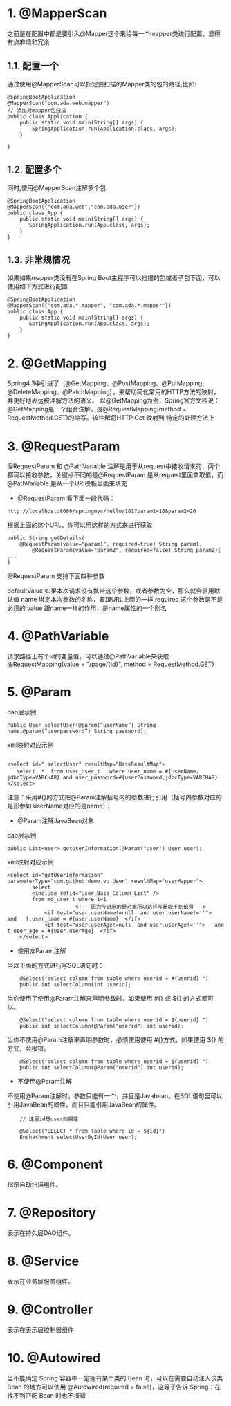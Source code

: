 # 1. @MapperScan
之前是在配置中都是要引入@Mapper这个来给每一个mapper类进行配置，显得有点麻烦和冗余
## 1.1. 配置一个

通过使用@MapperScan可以指定要扫描的Mapper类的包的路径,比如:

```
@SpringBootApplication
@MapperScan("com.ada.web.mapper")
// 添加对mapper包扫描
public class Application {
	public static void main(String[] args) {
		SpringApplication.run(Application.class, args);
	}

}
```
## 1.2. 配置多个
同时,使用@MapperScan注解多个包

```
@SpringBootApplication  
@MapperScan({"com.ada.web","com.ada.user"})  
public class App {  
    public static void main(String[] args) {  
       SpringApplication.run(App.class, args);  
    }  
} 

```
## 1.3. 非常规情况
如果如果mapper类没有在Spring Boot主程序可以扫描的包或者子包下面，可以使用如下方式进行配置

```
@SpringBootApplication  
@MapperScan({"com.ada.*.mapper", "com.ada.*.mapper"})  
public class App {  
    public static void main(String[] args) {  
       SpringApplication.run(App.class, args);  
    }  
} 

```

# 2. @GetMapping
Spring4.3中引进了｛@GetMapping、@PostMapping、@PutMapping、@DeleteMapping、@PatchMapping｝，来帮助简化常用的HTTP方法的映射，并更好地表达被注解方法的语义。
  以@GetMapping为例，Spring官方文档说：
  @GetMapping是一个组合注解，是@RequestMapping(method = RequestMethod.GET)的缩写。该注解将HTTP Get 映射到 特定的处理方法上

# 3. @RequestParam
@RequestParam 和 @PathVariable 注解是用于从request中接收请求的，两个都可以接收参数，关键点不同的是@RequestParam 是从request里面拿取值，而 @PathVariable 是从一个URI模板里面来填充

- @RequestParam
看下面一段代码：

```
http://localhost:8080/springmvc/hello/101?param1=10&param2=20
```

根据上面的这个URL，你可以用这样的方式来进行获取

```
public String getDetails(
    @RequestParam(value="param1", required=true) String param1,
        @RequestParam(value="param2", required=false) String param2){
...
}

```
@RequestParam 支持下面四种参数

defaultValue 如果本次请求没有携带这个参数，或者参数为空，那么就会启用默认值
name 绑定本次参数的名称，要跟URL上面的一样
required 这个参数是不是必须的
value 跟name一样的作用，是name属性的一个别名

# 4. @PathVariable
请求路径上有个id的变量值，可以通过@PathVariable来获取  @RequestMapping(value = "/page/{id}", method = RequestMethod.GET)

# 5. @Param
dao层示例

```
Public User selectUser(@param(“userName”) String name,@param(“userpassword”) String password);
```

xml映射对应示例

```

<select id=" selectUser" resultMap="BaseResultMap">  
   select  *  from user_user_t   where user_name = #{userName，jdbcType=VARCHAR} and user_password=#{userPassword,jdbcType=VARCHAR}  
</select>
```

注意：采用#{}的方式把@Param注解括号内的参数进行引用（括号内参数对应的是形参如 userName对应的是name）；

- @Param注解JavaBean对象

dao层示例

```
public List<user> getUserInformation(@Param("user") User user);

```
xml映射对应示例


```
<select id="getUserInformation" parameterType="com.github.demo.vo.User" resultMap="userMapper">  
        select   
        <include refid="User_Base_Column_List" />  
        from mo_user t where 1=1  
                      <!-- 因为传进来的是对象所以这样写是取不到值得 -->  
            <if test="user.userName!=null  and user.userName!=''">   and   t.user_name = #{user.userName}  </if>  
            <if test="user.userAge!=null  and user.userAge!=''">   and   t.user_age = #{user.userAge}  </if>  
    </select>  

```

- 使用@Param注解

当以下面的方式进行写SQL语句时：

```
    @Select("select column from table where userid = #{userid} ")
    public int selectColumn(int userid);
```

当你使用了使用@Param注解来声明参数时，如果使用 #{} 或 ${} 的方式都可以。

```
    @Select("select column from table where userid = ${userid} ")
    public int selectColumn(@Param("userid") int userid);
```

当你不使用@Param注解来声明参数时，必须使用使用 #{}方式。如果使用 ${} 的方式，会报错。

```
    @Select("select column from table where userid = ${userid} ")
    public int selectColumn(@Param("userid") int userid);

```


- 不使用@Param注解

不使用@Param注解时，参数只能有一个，并且是Javabean。在SQL语句里可以引用JavaBean的属性，而且只能引用JavaBean的属性。

```
    // 这里id是user的属性

    @Select("SELECT * from Table where id = ${id}")
    Enchashment selectUserById(User user);

```

# 6. @Component 
指示自动扫描组件。
# 7. @Repository 
表示在持久层DAO组件。
# 8. @Service 
表示在业务层服务组件。
# 9. @Controller 
表示在表示层控制器组件

# 10. @Autowired  
当不能确定 Spring 容器中一定拥有某个类的 Bean 时，可以在需要自动注入该类 Bean 的地方可以使用 @Autowired(required = false)，这等于告诉 Spring：在找不到匹配 Bean 时也不报错